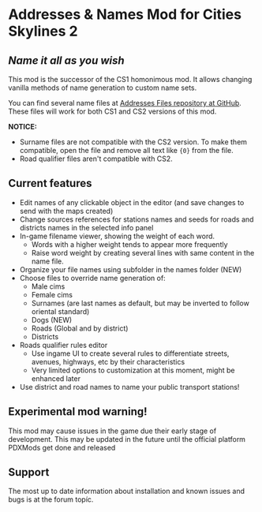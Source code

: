 # Addresses & Names Mod for Cities Skylines 2
## _Name it all as you wish_

This mod is the successor of the CS1 homonimous mod. It allows changing vanilla methods of name generation to custom name sets.

You can find several name files at [Addresses Files repository at GitHub](https://github.com/klyte45/AddressesFiles). These files will work for both CS1 and CS2 versions of this mod.

**NOTICE:** 
- Surname files are not compatible with the CS2 version. To make them compatible, open the file and remove all text like `{0}` from the file.
- Road qualifier files aren't compatible with CS2.

## Current features

- Edit names of any clickable object in the editor (and save changes to send with the maps created)
- Change sources references for stations names and seeds for roads and districts names in the selected info panel
- In-game filename viewer, showing the weight of each word.
  - Words with a higher weight tends to appear more frequently
  - Raise word weight by creating several lines with same content in the name file.
- Organize your file names using subfolder in the names folder (NEW)
- Choose files to override name generation of:
  - Male cims
  - Female cims
  - Surnames (are last names as default, but may be inverted to follow oriental standard)
  - Dogs (NEW)
  - Roads (Global and by district)
  - Districts
- Roads qualifier rules editor
  - Use ingame UI to create several rules to differentiate streets, avenues, highways, etc by their characteristics
  - Very limited options to customization at this moment, might be enhanced later
- Use district and road names to name your public transport stations!

## Experimental mod warning!
This mod may cause issues in the game due their early stage of development. This may be updated in the future until the official platform PDXMods get done and released

## Support
The most up to date information about installation and known issues and bugs is at the forum topíc.
